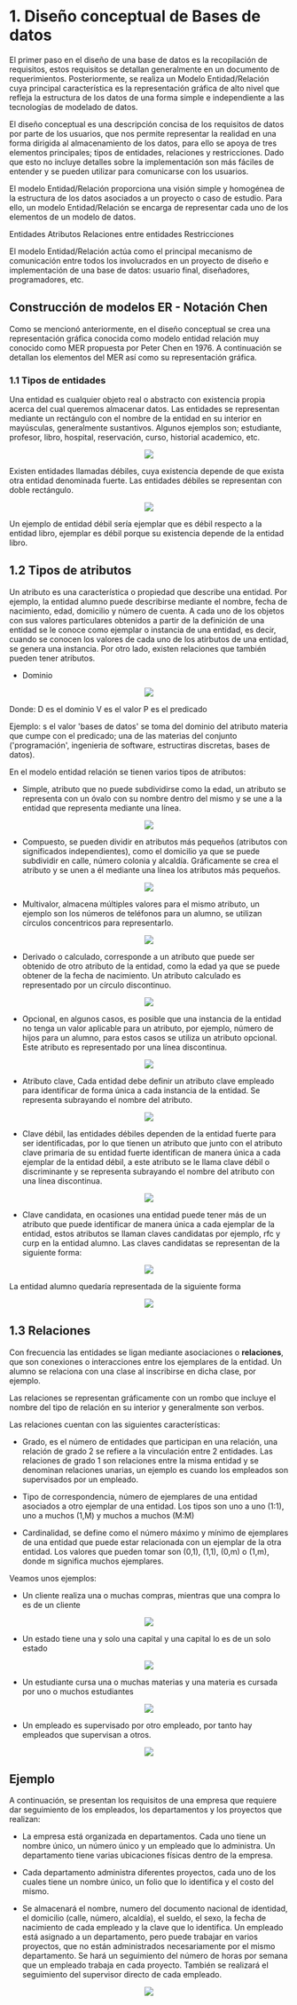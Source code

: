 # 1. Diseño conceptual de Bases de datos

El primer paso en el diseño de una base de datos es la recopilación de requisitos,
estos requisitos se detallan generalmente en un documento de requerimientos.
Posteriormente, se realiza un Modelo Entidad/Relación cuya principal característica
es la representación gráfica de alto nivel que refleja la estructura de los datos de
una forma simple e independiente a las tecnologías de modelado de datos.

El diseño conceptual es una descripción concisa de los requisitos de datos por parte
de los usuarios, que nos permite representar la realidad en una forma dirigida al almacenamiento de los datos, para ello se apoya de tres elementos principales; tipos
de entidades, relaciones y restricciones. Dado que esto no incluye detalles sobre la implementación son más fáciles de entender y se pueden utilizar para comunicarse con
los usuarios.

El modelo Entidad/Relación proporciona una visión simple y homogénea de la estructura
de los datos asociados a un proyecto o caso de estudio. Para ello, un modelo
Entidad/Relación se encarga de representar cada uno de los elementos de un modelo de
datos.

Entidades
Atributos
Relaciones entre entidades
Restricciones

El modelo Entidad/Relación actúa como el principal mecanismo de comunicación entre
todos los involucrados en un proyecto de diseño e implementación de una base de datos: 
usuario final, diseñadores, programadores, etc.

## Construcción de modelos ER - Notación Chen

Como se mencionó anteriormente, en el diseño conceptual se crea una representación
gráfica conocida como modelo
entidad relación muy conocido como MER propuesta por Peter Chen en 1976.
A continuación se detallan los elementos del MER así como su representación gráfica.

### 1.1 Tipos de entidades

Una entidad es cualquier objeto real o abstracto con existencia propia acerca del cual queremos almacenar  datos. Las entidades se representan
mediante un rectángulo con el nombre de la entidad en su interior en mayúsculas,
generalmente sustantivos. Algunos ejemplos son; estudiante, profesor, libro, hospital, reservación, curso, historial academico, etc.

<p align="center"><img src="img/entidad.png"/></p>

Existen entidades llamadas débiles, cuya existencia depende de que exista otra entidad denominada fuerte. Las entidades débiles se representan con doble rectángulo.

<p align="center"><img src="img/entidad-debil.png"/></p>

Un ejemplo de entidad débil sería ejemplar que es débil respecto a la entidad libro,
ejemplar es débil porque su existencia depende de la entidad libro.

## 1.2 Tipos de atributos

Un atributo es una característica o propiedad que describe una entidad. Por ejemplo,
la entidad alumno puede describirse mediante el nombre, fecha de nacimiento, edad,
domicilio y número de cuenta. A cada uno de los objetos con sus valores particulares obtenidos a partir de la definición de una entidad se le conoce como ejemplar o
instancia de una entidad, es decir, cuando se conocen los valores de cada uno de los atirbutos de una entidad, se genera una instancia. Por otro lado, existen relaciones que también pueden tener atributos.

* Dominio

<p align="center"><img src="img/dominio.png"/></p>

Donde:
    D es el dominio
    V es el valor
    P es el predicado

Ejemplo: s el valor 'bases de datos' se toma del dominio del atributo
materia que cumpe con el predicado; una de las materias del conjunto ('programación',
ingenieria de software, estructiras discretas, bases de datos).

En el modelo entidad relación se tienen varios tipos de atributos:

* Simple, atributo que no puede subdividirse como la edad, un atributo se representa
con un óvalo con su nombre dentro del mismo y se une a la entidad que representa
mediante una línea.

<p align="center"><img src="img/atributo-simple.png"/></p>

* Compuesto, se pueden dividir en atributos más pequeños (atributos con significados independientes), como el domicilio ya que se puede subdividir en calle, número
colonia y alcaldía. Gráficamente se crea el atributo y se unen a él mediante una línea los
atributos más pequeños.

<p align="center"><img src="img/atributo-compuesto.png"/></p>

* Multivalor, almacena múltiples valores para el mismo atributo, un ejemplo son los
números de teléfonos para un alumno, se utilizan círculos concentricos para
representarlo.

<p align="center"><img src="img/atributo-multivalor.png"/></p>

* Derivado o calculado, corresponde a un atributo que puede ser obtenido de otro
atributo de la entidad, como la edad ya que se puede obtener de la fecha de nacimiento.
Un atributo calculado es representado por un círculo discontinuo.

<p align="center"><img src="img/atributo-derivado.png"/></p>

* Opcional, en algunos casos, es posible que una instancia de la entidad no tenga un
valor aplicable para un atributo, por ejemplo, número de hijos para un alumno, para
estos casos se utiliza un atributo opcional. Este atributo es representado por una
línea discontinua.

<p align="center"><img src="img/atributo-opcional.png"/></p>

* Atributo clave, Cada entidad debe definir un atributo clave empleado para
identificar de forma única a cada instancia de la entidad. Se representa subrayando
el nombre del atributo.

<p align="center"><img src="img/atributo-clave.png"/></p>

* Clave débil, las entidades débiles dependen de la entidad fuerte para ser identificadas, por lo que tienen un atributo que junto con el atributo clave primaria
de su entidad fuerte identifican de manera única a cada ejemplar de la entidad débil,
a este atributo se le llama clave débil o discriminante y se representa subrayando el nombre del atributo con una línea discontinua.

<p align="center"><img src="img/atributo-discriminante.png"/></p>

* Clave candidata, en ocasiones una entidad puede tener más de un atributo que puede identificar de manera única a cada ejemplar de la entidad, estos atributos se llaman claves candidatas por ejemplo, rfc y curp en la entidad alumno. Las claves candidatas
se representan de la siguiente forma:

<p align="center"><img src="img/clave-candidata.png"/></p>

La entidad alumno quedaría representada de la siguiente forma

<p align="center"><img src="img/entidad-alumno.png"/></p>

## 1.3 Relaciones

Con frecuencia las entidades se ligan mediante asociaciones o **relaciones**, que son conexiones o interacciones entre los ejemplares de la entidad. Un alumno se relaciona
con una clase al inscribirse en dicha clase, por ejemplo.

Las relaciones se representan gráficamente con un rombo que incluye
el nombre del tipo de relación en su interior y generalmente son verbos.

Las relaciones cuentan con las siguientes características:

* Grado, es el número de entidades que participan en una relación, una relación de
grado 2 se refiere a la vinculación entre 2 entidades. Las relaciones de grado 1 son relaciones entre la misma entidad y se denominan relaciones unarias, un ejemplo es
cuando los empleados son supervisados por un empleado.

* Tipo de correspondencia, número de ejemplares de una entidad asociados a otro
ejemplar de una entidad. Los tipos son uno a uno (1:1), uno a muchos (1,M) y muchos a muchos (M:M)
* Cardinalidad, se define como el número máximo y mínimo de ejemplares de una entidad
que puede estar relacionada con un ejemplar de la otra entidad. Los valores que pueden tomar son (0,1), (1,1), (0,m) o (1,m), donde m significa muchos ejemplares.

Veamos unos ejemplos:

* Un cliente realiza una o muchas compras, mientras que una compra lo es de un cliente

<p align="center"><img src="img/relacion-uno-muchos2.png"/></p>

* Un estado tiene una y solo una capital y una capital lo es de un solo estado

<p align="center"><img src="img/relacion-uno-uno.png"/></p>

* Un estudiante cursa una o muchas materias y una materia es cursada por uno o muchos estudiantes

<p align="center"><img src="img/relacion-muchos-muchos.png"/></p>

* Un empleado es supervisado por otro empleado, por tanto hay empleados que supervisan
a otros.

<p align="center"><img src="img/relacion-unaria.png"/></p>


## Ejemplo

A continuación, se presentan los requisitos de una empresa que requiere dar seguimiento de los
empleados, los departamentos y los proyectos que realizan:

* La empresa está organizada en departamentos. Cada uno tiene un nombre único, un
número único y un
empleado que lo administra. Un departamento tiene varias ubicaciones físicas dentro
de la empresa.

* Cada departamento administra diferentes proyectos, cada uno de los cuales tiene un nombre único, un folio que lo identifica y el costo del mismo.

* Se almacenará el nombre, numero del documento nacional de identidad, el domicilio (calle, número, alcaldía), el sueldo, el sexo, la fecha de nacimiento de cada empleado
y la clave que lo identifica. Un empleado está asignado a un departamento, pero puede trabajar en varios proyectos, que no están administrados necesariamente por el mismo departamento. Se hará un seguimiento del número de horas por semana que un empleado trabaja en cada proyecto. También se realizará el seguimiento del supervisor directo
de cada empleado.


<p align="center"><img src="img/empresa.png"/></p>

















